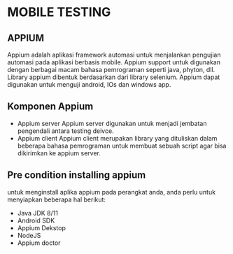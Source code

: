# MOBILE TESTING

## APPIUM
Appium adalah aplikasi framework automasi untuk menjalankan pengujian automasi pada aplikasi berbasis mobile. Appium support untuk digunakan dengan berbagai macam bahasa
pemrograman seperti java, phyton, dll. Library appium dibentuk berdasarkan dari library selenium. Appium dapat digunakan untuk menguji android, IOs dan windows app.

## Komponen Appium
- Appium server
  Appium server digunakan untuk menjadi jembatan pengendali antara testing deivce. 
- Appium client
  Appium client merupakan library yang dituliskan dalam beberapa bahasa pemrograman untuk membuat sebuah script agar bisa dikirimkan ke appium server.
  
## Pre condition installing appium
untuk menginstall aplika appium pada perangkat anda, anda perlu untuk menyiapkan beberapa hal berikut:
- Java JDK 8/11 
- Android SDK 
- Appium Dekstop
- NodeJS
- Appium doctor

